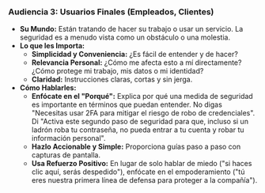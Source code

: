 
### Audiencia 3: Usuarios Finales (Empleados, Clientes)

-   **Su Mundo:** Están tratando de hacer su trabajo o usar un servicio. La seguridad es a menudo vista como un obstáculo o una molestia.
-   **Lo que les Importa:**
    -   **Simplicidad y Conveniencia:** ¿Es fácil de entender y de hacer?
    -   **Relevancia Personal:** ¿Cómo me afecta esto a mí directamente? ¿Cómo protege mi trabajo, mis datos o mi identidad?
    -   **Claridad:** Instrucciones claras, cortas y sin jerga.
-   **Cómo Hablarles:**
    -   **Enfócate en el "Porqué":** Explica por qué una medida de seguridad es importante en términos que puedan entender. No digas "Necesitas usar 2FA para mitigar el riesgo de robo de credenciales". Di "Activa este segundo paso de seguridad para que, incluso si un ladrón roba tu contraseña, no pueda entrar a tu cuenta y robar tu información personal".
    -   **Hazlo Accionable y Simple:** Proporciona guías paso a paso con capturas de pantalla.
    -   **Usa Refuerzo Positivo:** En lugar de solo hablar de miedo ("si haces clic aquí, serás despedido"), enfócate en el empoderamiento ("tú eres nuestra primera línea de defensa para proteger a la compañía").
```